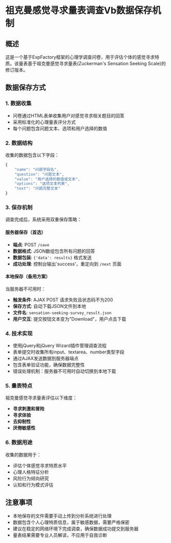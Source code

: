 # 祖克曼感觉寻求量表调查Vb数据保存机制

## 概述
这是一个基于ExpFactory框架的心理学调查问卷，用于评估个体的感觉寻求特质。该量表基于祖克曼感觉寻求量表(Zuckerman's Sensation Seeking Scale)的修订版本。

## 数据保存方式

### 1. 数据收集
- 问卷通过HTML表单收集用户对感觉寻求相关题目的回答
- 采用标准化的心理量表评分方式
- 每个问题包含问题文本、选项和用户选择的数值

### 2. 数据结构
收集的数据包含以下字段：
```javascript
{
    "name": "问题字段名",
    "question": "问题文本", 
    "value": "用户选择的数值或文本",
    "options": "选项文本列表",
    "text": "问题完整文本"
}
```

### 3. 保存机制
调查完成后，系统采用双重保存策略：

#### 服务器保存（首选）
- **端点**: POST `/save`
- **数据格式**: JSON数组包含所有问题的回答
- **数据包装**: `{'data': results}` 格式发送
- **成功处理**: 控制台输出'success'，重定向到 `/next` 页面

#### 本地保存（备用方案）
当服务器不可用时：
- **触发条件**: AJAX POST 请求失败且状态码不为200
- **保存方式**: 自动下载JSON文件到本地
- **文件名**: `sensation-seeking-survey_result.json`
- **用户交互**: 提交按钮文本变为"Download"，用户点击下载

### 4. 技术实现
- 使用jQuery和jQuery Wizard插件管理调查流程
- 表单提交时收集所有input、textarea、number类型字段
- 通过AJAX发送数据到服务器端点
- 包含表单验证功能，确保数据完整性
- 错误处理机制：服务器不可用时自动切换到本地下载

### 5. 量表特点
祖克曼感觉寻求量表评估以下维度：
- **寻求刺激和冒险**
- **寻求体验**
- **去抑制性**
- **厌倦敏感性**

### 6. 数据用途
收集的数据用于：
- 评估个体感觉寻求特质水平
- 心理人格特征分析
- 风险行为倾向研究
- 认知和行为模式评估

## 注意事项
- 本地保存的文件需要手动上传到分析系统进行处理
- 数据包含个人心理特质信息，属于敏感数据，需要严格保密
- 建议在稳定的网络环境下完成调查，确保数据成功提交到服务器
- 量表结果需要专业人员解读，不应用于自我诊断